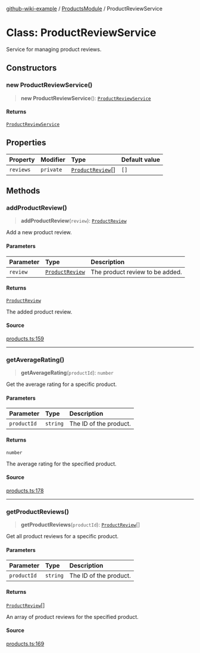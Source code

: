 [github-wiki-example](../wiki/Home) / [ProductsModule](../wiki/ProductsModule) / ProductReviewService

# Class: ProductReviewService

Service for managing product reviews.

## Constructors

### new ProductReviewService()

> **new ProductReviewService**(): [`ProductReviewService`](../wiki/ProductsModule.Class.ProductReviewService)

#### Returns

[`ProductReviewService`](../wiki/ProductsModule.Class.ProductReviewService)

## Properties

| Property | Modifier | Type | Default value |
| :------ | :------ | :------ | :------ |
| `reviews` | `private` | [`ProductReview`](../wiki/ProductsModule.Interface.ProductReview)[] | `[]` |

## Methods

### addProductReview()

> **addProductReview**(`review`): [`ProductReview`](../wiki/ProductsModule.Interface.ProductReview)

Add a new product review.

#### Parameters

| Parameter | Type | Description |
| :------ | :------ | :------ |
| `review` | [`ProductReview`](../wiki/ProductsModule.Interface.ProductReview) | The product review to be added. |

#### Returns

[`ProductReview`](../wiki/ProductsModule.Interface.ProductReview)

The added product review.

#### Source

[products.ts:159](https://github.com/typedoc2md/typedoc-plugin-markdown-examples/blob/e63f907fc136a040020fb1d12b594c3baad2ce3b/examples/src/products.ts#L159)

***

### getAverageRating()

> **getAverageRating**(`productId`): `number`

Get the average rating for a specific product.

#### Parameters

| Parameter | Type | Description |
| :------ | :------ | :------ |
| `productId` | `string` | The ID of the product. |

#### Returns

`number`

The average rating for the specified product.

#### Source

[products.ts:178](https://github.com/typedoc2md/typedoc-plugin-markdown-examples/blob/e63f907fc136a040020fb1d12b594c3baad2ce3b/examples/src/products.ts#L178)

***

### getProductReviews()

> **getProductReviews**(`productId`): [`ProductReview`](../wiki/ProductsModule.Interface.ProductReview)[]

Get all product reviews for a specific product.

#### Parameters

| Parameter | Type | Description |
| :------ | :------ | :------ |
| `productId` | `string` | The ID of the product. |

#### Returns

[`ProductReview`](../wiki/ProductsModule.Interface.ProductReview)[]

An array of product reviews for the specified product.

#### Source

[products.ts:169](https://github.com/typedoc2md/typedoc-plugin-markdown-examples/blob/e63f907fc136a040020fb1d12b594c3baad2ce3b/examples/src/products.ts#L169)
